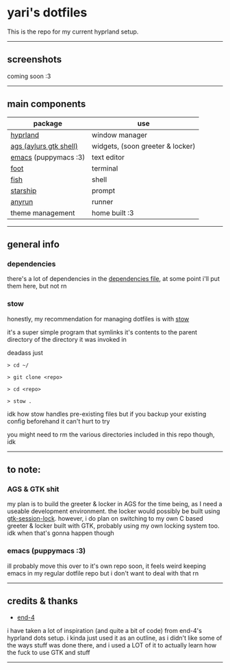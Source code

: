 # yari's dotfiles
This is the repo for my current hyprland setup.

___

## screenshots
coming soon :3

___

## main components
| package                                                     | use                              |
|-------------------------------------------------------------|----------------------------------|
| [hyprland](https://github.com/hyprwm/Hyprland)              | window manager                   |
| [ags (aylurs gtk shell)](https://github.com/Aylur/ags)      | widgets, (soon greeter & locker) |
| [emacs](https://www.gnu.org/software/emacs/) (puppymacs :3) | text editor                      |
| [foot](https://codeberg.org/dnkl/foot)                      | terminal                         |
| [fish](https://github.com/fish-shell/fish-shell)            | shell                            |
| [starship](https://github.com/starship/starship)            | prompt                           |
| [anyrun](https://github.com/anyrun-org/anyrun)              | runner                           |
| theme management                                            | home built :3                    |

___

## general info

### dependencies
there's a lot of dependencies in the [dependencies file](dependencies), at some point i'll put them here, but not rn

### stow
honestly, my recommendation for managing dotfiles is with [stow](https://www.gnu.org/software/stow/)

it's a super simple program that symlinks it's contents to the parent directory of the directory it was invoked in

deadass just

``` 
> cd ~/

> git clone <repo>

> cd <repo>

> stow .
```

idk how stow handles pre-existing files but if you backup your existing config beforehand it can't hurt to try

you might need to rm the various directories included in this repo though, idk

___

## to note:
### AGS & GTK shit
my plan is to build the greeter & locker in AGS for the time being, as I need a useable development environment.
the locker would possibly be built using [gtk-session-lock](https://github.com/Cu3PO42/gtk-session-lock).
however, i do plan on switching to my own C based greeter & locker built with GTK, probably using my own locking system too. idk when that's gonna happen though

### emacs (puppymacs :3)
ill probably move this over to it's own repo soon, it feels weird keeping emacs in my regular dotfile repo but i don't want to deal with that rn

___

## credits & thanks
- [end-4](https://github.com/end-4)

i have taken a lot of inspiration (and quite a bit of code) from end-4's hyprland dots setup.
i kinda just used it as an outline, as i didn't like some of the ways stuff was done there, and i used a LOT of it to actually learn how the fuck to use GTK and stuff


___
